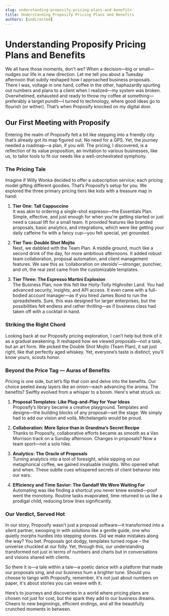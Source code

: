 ```yaml
---
slug: understanding-proposify-pricing-plans-and-benefits
title: Understanding Proposify Pricing Plans and Benefits
authors: [undirected]
---
```



# Understanding Proposify Pricing Plans and Benefits

We all have those moments, don't we? When a decision—big or small—nudges our life in a new direction. Let me tell you about a Tuesday afternoon that subtly reshaped how I approached business proposals. There I was, voltage in one hand, coffee in the other, haphazardly spurting out numbers and plans to a client when I realized—my system was broken. Overwhelmed, exhausted and ready to throw my coffee at something—preferably a target pundit—I turned to technology, where good ideas go to flourish (or wither). That’s when Proposify knocked on my digital door.

## Our First Meeting with Proposify

Entering the realm of Proposify felt a bit like stepping into a friendly city that’s already got its map figured out. No need for a GPS. Yet, the journey needed a roadmap—a plan, if you will. The pricing, I discovered, is a reflection of its value proposition, an invitation to various businesses, like us, to tailor tools to fit our needs like a well-orchestrated symphony.

### The Pricing Tale

Imagine if Willy Wonka decided to offer a subscription service; each pricing model gifting different goodies. That’s Proposify’s setup for you. We explored the three primary pricing tiers like kids with a treasure map in hand:

1. **Tier One: Tall Cappuccino**  
   It was akin to ordering a single-shot espresso—the Essentials Plan. Simple, effective, and just enough for when you're getting started or just need a casual lift for a small team. It provided features like branded proposals, basic analytics, and integrations, which were like getting your daily caffeine fix with a fancy cup—you felt special, yet grounded.

2. **Tier Two: Double Shot Mojito**  
   Next, we dabbled with the Team Plan. A middle ground, much like a second drink of the day, for more ambitious afternoons. It added robust team collaboration, proposal automation, and client management features. We saw this as ‘collaboration on steroids’—stronger, punchier, and oh, the real zest came from the customizable templates.

3. **Tier Three: The Espresso Martini Explosion**  
   The Business Plan, now this felt like Hoity-Toity Highroller Land. You had advanced security, insights, and API access. It even came with a full-bodied account manager—as if you hired James Bond to run the spreadsheets. Sure, this was designed for larger enterprises, but the possibilities felt endless and rather thrilling—as if business class had taken off with a cocktail in hand.

### Striking the Right Chord

Looking back at our Proposify pricing exploration, I can’t help but think of it as a gradual awakening. It reshaped how we viewed proposals—not a task, but an art form. We picked the Double Shot Mojito (Team Plan), it sat just right, like that perfectly aged whiskey. Yet, everyone’s taste is distinct; you’ll know yours, scouts honor.

### Beyond the Price Tag — Auras of Benefits

Pricing is one side, but let’s flip that coin and delve into the benefits. Our choice peeled away layers like an onion—each advancing the aroma. The benefits? Swiftly evolved from a whisper to a boom. Here's what struck us:

1. **Proposal Templates: Like Plug-and-Play for Your Ideas**  
   Proposify’s library became a creative playground. Templates and designs—the building blocks of any proposal—set the stage. We simply had to add our vision and voilà, Michelangelo would be proud.

2. **Collaboration: More Spice than in Grandma’s Secret Recipe**  
   Thanks to Proposify, collaborative efforts became as smooth as a Van Morrison track on a Sunday afternoon. Changes in proposals? Now a team sport—not a solo hike.

3. **Analytics: The Oracle of Proposals**  
   Turning analytics into a tool of foresight, while sipping on our metaphorical coffee, we gained invaluable insights. Who opened what and when. These subtle cues whispered secrets of client behavior into our ears.

4. **Efficiency and Time Savior: The Gandalf We Were Waiting For**  
   Automating was like finding a shortcut you never knew existed—poof went the monotony. Routine tasks evaporated, time returned to us like a prodigal child, reducing brow lines significantly.

### Our Verdict, Served Hot

In our story, Proposify wasn’t just a proposal software—it transformed into a silent partner, swooping in with solutions like a gentle guide, one who quietly morphs hurdles into stepping stones. Did we make mistakes along the way? You bet. Proposals got dodgy, templates turned rogue – the universe chuckled at our folly. Yet, through this, our understanding transformed not just in terms of numbers and charts but in conversations and visions shared with clients.

So there it is—a tale within a tale—a poetic dance with a platform that made our proposals sing, and our business hum a brighter tune. Should you choose to tango with Proposify, remember, it's not just about numbers on paper, it's about stories you can weave with it.

Here’s to journeys and discoveries in a world where pricing plans are chosen not just for cost, but the spark they add to our business dreams. Cheers to new beginnings, efficient endings, and all the beautifully crunched moments in between.